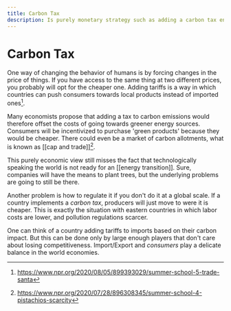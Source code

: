 ```yaml
---
title: Carbon Tax
description: Is purely monetary strategy such as adding a carbon tax enough to fight climate change?
---
```

# Carbon Tax
One way of changing the behavior of humans is by forcing changes in the price of things. If you have access to the same thing at two different prices, you probably will opt for the cheaper one. Adding tariffs is a way in which countries can push consumers towards local products instead of imported ones[^1]. 

Many economists propose that adding a tax to carbon emissions would therefore offset the costs of going towards greener energy sources. Consumers will be incentivized to purchase 'green products' because they would be cheaper. There could even be a market of carbon allotments, what is known as [[cap and trade]][^2]. 

This purely economic view still misses the fact that technologically speaking the world is not ready for an [[energy transition]]. Sure, companies will have the means to plant trees, but the underlying problems are going to still be there. 

Another problem is how to regulate it if you don't do it at a global scale. If a country implements a *carbon tax*, producers will just move to were it is cheaper. This is exactly the situation with eastern countries in which labor costs are lower, and pollution regulations scarcer. 

One can think of a country adding tariffs to imports based on their carbon impact. But this can be done only by large enough players that don't care about losing competitiveness. Import/Export and *consumers* play a delicate balance in the world economies. 


[^1]: https://www.npr.org/2020/08/05/899393029/summer-school-5-trade-santa
[^2]: https://www.npr.org/2020/07/28/896308345/summer-school-4-pistachios-scarcity